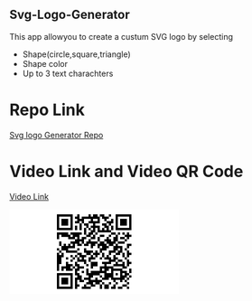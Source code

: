 ## Svg-Logo-Generator

This app allowyou to create a custum SVG logo by selecting

- Shape(circle,square,triangle)
- Shape color
- Up to 3 text charachters

# Repo Link

[Svg logo Generator Repo](https://github.com/lopezivan763/Svg-Logo-Generator)

# Video Link and Video QR Code

[Video Link](https://drive.google.com/file/d/1EKK2nCOxfAz2pao_KkLIILbSeqvJYhyB/view)

![Alt text](./lib/image.png)
